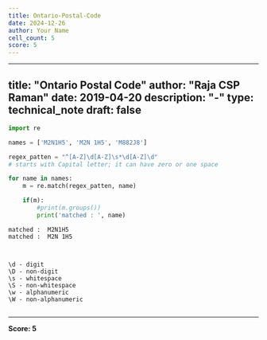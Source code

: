 ```yaml
---
title: Ontario-Postal-Code
date: 2024-12-26
author: Your Name
cell_count: 5
score: 5
---
```


---
title: "Ontario Postal Code"
author: "Raja CSP Raman"
date: 2019-04-20
description: "-"
type: technical_note
draft: false
---

```python
import re
```


```python
names = ['M2N1H5', 'M2N 1H5', 'M882J8']

regex_patten = "^[A-Z]\d[A-Z]\s*\d[A-Z]\d"
# starts with Capital letter; it can have zero or one space

for name in names:
    m = re.match(regex_patten, name)

    if(m):
        #print(m.groups())
        print('matched : ', name)
```

    matched :  M2N1H5
    matched :  M2N 1H5



    \d - digit
    \D - non-digit
    \s - whitespace
    \S - non-whitespace
    \w - alphanumeric
    \W - non-alphanumeric



```python

```


---
**Score: 5**